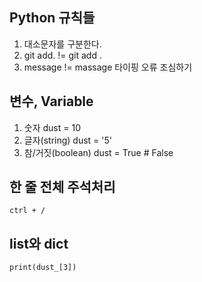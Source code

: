 ## Python 규칙들
1. 대소문자를 구분한다.
2. git add. != git add .
3. message != massage 타이핑 오류 조심하기

## 변수, Variable
1. 숫자
dust = 10
2. 글자(string)
dust = '5'
3. 참/거짓(boolean)
dust = True # False

## 한 줄 전체 주석처리
`ctrl + /`

## list와 dict
```dust_list = [10, 20, 0 ,50, 100]
print(dust_[3])
```

